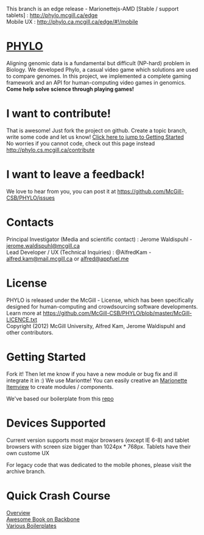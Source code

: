 This branch is an edge release - Marionettejs-AMD [Stable / support tablets] : http://phylo.mcgill.ca/edge <br>
Mobile UX : http://phylo.ca.mcgill.ca/edge/#!/mobile

<a href='http://phylo.cs.mcgill.ca'>PHYLO</a>
=====
Aligning genomic data is a fundamental but difficult (NP-hard) problem in Biology. We developed Phylo, a casual video game which solutions are used to compare genomes.  In this project, we implemented a complete gaming framework and an API for human-computing video games in genomics.  <b>Come help solve science through playing games!</b>

I want to contribute!
=====
That is awesome! Just fork the project on github.  Create a topic branch, write some code and let us know! <a href='#getting-started'>Click here to jump to Getting Started</a><br>
No worries if you cannot code, check out this page instead http://phylo.cs.mcgill.ca/contribute

I want to leave a feedback!
=====
We love to hear from you, you can post it at https://github.com/McGill-CSB/PHYLO/issues

Contacts
=====
Principal Investigator (Media and scientific contact) : Jerome Waldispuhl - jerome.waldispuhl@mcgill.ca<br>
Lead Developer / UX (Technical Inquiries) : @AlfredKam - alfred.kam@mail.mcgill.ca or alfred@appfuel.me

License
=====
PHYLO is released under the McGill - License, which has been specifically designed for human-computing and crowdsourcing software developments. Learn more at https://github.com/McGill-CSB/PHYLO/blob/master/McGill-LICENCE.txt<br>
Copyright (2012) McGill University, Alfred Kam, Jerome Waldispuhl and other contributors.

Getting Started
=====
Fork it! Then let me know if you have a new module or bug fix and ill integrate it in :)
We use Mariontte! You can easily creative an <a href='https://github.com/marionettejs/backbone.marionette/blob/master/docs/marionette.itemview.md'>Marionette Itemview</a> to create modules / components.

We've based our boilerplate from this <a href='https://github.com/alfredkam/Boilerplates/tree/master/Marionette'>repo</a>

Devices Supported
=====
Current version supports most major browsers (except IE 6-8) and tablet browsers with screen size bigger than 1024px * 768px.  Tablets have their own custome UX <br>

For legacy code that was dedicated to the mobile phones, please visit the archive branch.

Quick Crash Course
=====
<a href="http://alfredkam.com/best-way-to-develop-a-website/">Overview</a><br>
<a href="http://addyosmani.github.io/backbone-fundamentals/">Awesome Book on Backbone</a><br>
<a href="https://github.com/alfredkam/Boilerplates">Various Boilerplates</a>

